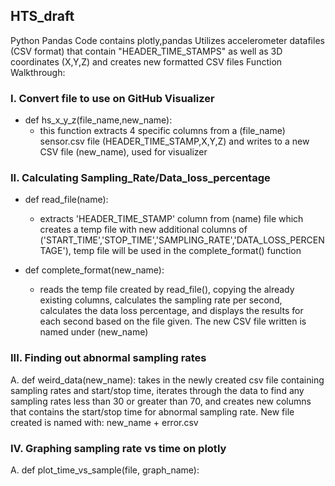 ## HTS_draft
Python Pandas Code
contains plotly,pandas 
Utilizes accelerometer datafiles (CSV format) that contain "HEADER_TIME_STAMPS" as well as 3D coordinates (X,Y,Z) and creates new formatted CSV files
Function Walkthrough:
  
  ### I. Convert file to use on GitHub Visualizer
  - def hs_x_y_z(file_name,new_name):
    - this function extracts 4 specific columns from a (file_name) sensor.csv file 
  (HEADER_TIME_STAMP,X,Y,Z) and writes to a new CSV file (new_name), used for visualizer
  
  ### II. Calculating Sampling_Rate/Data_loss_percentage 
  - def read_file(name):
    - extracts 'HEADER_TIME_STAMP' column from (name) file which creates a temp file with new additional
  columns of ('START_TIME','STOP_TIME','SAMPLING_RATE','DATA_LOSS_PERCENTAGE'), temp file will be used 
  in the complete_format() function 
  
  - def complete_format(new_name):
    - reads the temp file created by read_file(), copying the already existing columns, calculates the 
  sampling rate per second, calculates the data loss percentage, and displays the results for each
  second based on the file given. The new CSV file written is named under (new_name)
  
  ### III. Finding out abnormal sampling rates
  A.
  def weird_data(new_name):
  takes in the newly created csv file containing sampling rates and start/stop time, iterates through 
  the data to find any sampling rates less than 30 or greater than 70, and creates new columns that
  contains the start/stop time for abnormal sampling rate. New file created is named with:
  new_name + error.csv
    
  ### IV. Graphing sampling rate vs time on plotly
  A.
  def plot_time_vs_sample(file, graph_name):
    
 
  
  
